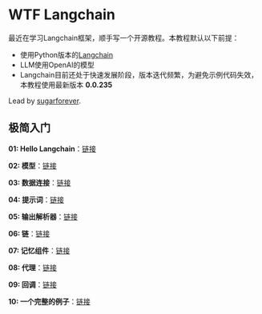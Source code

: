 # WTF Langchain

最近在学习Langchain框架，顺手写一个开源教程。本教程默认以下前提：
- 使用Python版本的[Langchain](https://github.com/hwchase17/langchain)
- LLM使用OpenAI的模型
- Langchain目前还处于快速发展阶段，版本迭代频繁，为避免示例代码失效，本教程使用最新版本 **0.0.235**

Lead by [sugarforever](https://github.com/sugarforever).

## 极简入门

**01: Hello Langchain**：[链接](./01_Hello_Langchain)

**02: 模型**：[链接](./02_Models)

**03: 数据连接**：[链接](./03_Data_Connections)

**04: 提示词**：[链接](./04_Prompts)

**05: 输出解析器**：[链接](./05_Output_Parsers)

**06: 链**：[链接](./06_Chains)

**07: 记忆组件**：[链接](./07_Memory)

**08: 代理**：[链接](./08_Agents)

**09: 回调**：[链接](./09_Callbacks)

**10: 一个完整的例子**：[链接](./10_Example)
